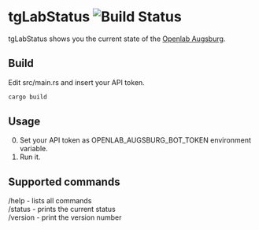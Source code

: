 # tgLabStatus ![Build Status](https://travis-ci.org/glaxx/tgLabStatus.svg?branch=master)  
tgLabStatus shows you the current state of the [Openlab Augsburg](https://openlab-augsburg.de).

## Build
Edit src/main.rs and insert your API token.
```sh
cargo build
```

## Usage
0. Set your API token as OPENLAB_AUGSBURG_BOT_TOKEN environment variable.
1. Run it.

## Supported commands
/help - lists all commands  
/status - prints the current status  
/version - print the version number
